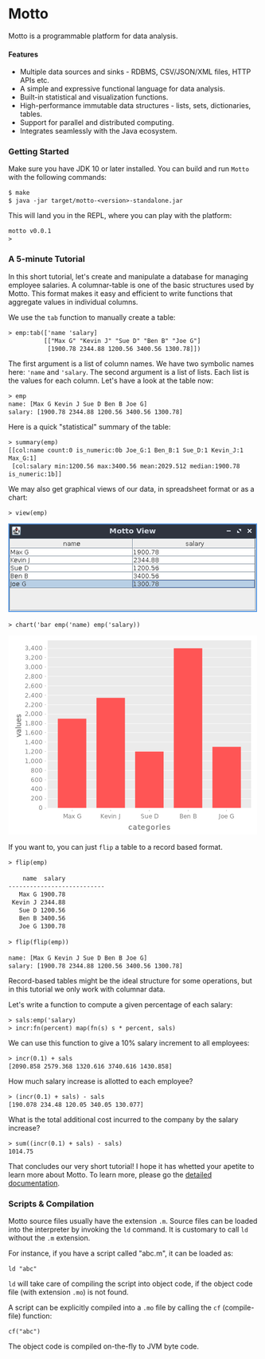 # Motto

Motto is a programmable platform for data analysis.

#### Features

 - Multiple data sources and sinks - RDBMS, CSV/JSON/XML files, HTTP APIs etc.
 - A simple and expressive functional language for data analysis.
 - Built-in statistical and visualization functions.
 - High-performance immutable data structures - lists, sets, dictionaries, tables.
 - Support for parallel and distributed computing.
 - Integrates seamlessly with the Java ecosystem.

### Getting Started

Make sure you have JDK 10 or later installed. You can build and run `Motto` with the following commands:

```
$ make
$ java -jar target/motto-<version>-standalone.jar
```

This will land you in the REPL, where you can play with the platform:

```
motto v0.0.1
>
```

### A 5-minute Tutorial

In this short tutorial, let's create and manipulate a database for managing employee salaries.
A columnar-table is one of the basic structures used by Motto. This format makes it easy and efficient to
write functions that aggregate values in individual columns.

We use the `tab` function to manually create a table:

```
> emp:tab(['name 'salary]
          [["Max G" "Kevin J" "Sue D" "Ben B" "Joe G"]
           [1900.78 2344.88 1200.56 3400.56 1300.78]])
```

The first argument is a list of column names. We have two symbolic names here: `'name` and `'salary`.
The second argument is a list of lists. Each list is the values for each column.
Let's have a look at the table now:

```
> emp
name: [Max G Kevin J Sue D Ben B Joe G]
salary: [1900.78 2344.88 1200.56 3400.56 1300.78]
```

Here is a quick "statistical" summary of the table:

```
> summary(emp)
[[col:name count:0 is_numeric:0b Joe_G:1 Ben_B:1 Sue_D:1 Kevin_J:1 Max_G:1]
 [col:salary min:1200.56 max:3400.56 mean:2029.512 median:1900.78 is_numeric:1b]]
```

We may also get graphical views of our data, in spreadsheet format or as a chart:

```
> view(emp)
```
![employee data](docs/images/saldat.png)

```
> chart('bar emp('name) emp('salary))
```

![employee chart](docs/images/salchart.png)

If you want to, you can just `flip` a table to a record based format.

```
> flip(emp)

    name  salary
---------------------------
   Max G 1900.78
 Kevin J 2344.88
   Sue D 1200.56
   Ben B 3400.56
   Joe G 1300.78

> flip(flip(emp))

name: [Max G Kevin J Sue D Ben B Joe G]
salary: [1900.78 2344.88 1200.56 3400.56 1300.78]
```

Record-based tables might be the ideal structure for
some operations, but in this tutorial we only work with columnar data.

Let's write a function to compute a given percentage of each salary:

```
> sals:emp('salary)
> incr:fn(percent) map(fn(s) s * percent, sals)
```

We can use this function to give a 10% salary increment to all employees:

```
> incr(0.1) + sals
[2090.858 2579.368 1320.616 3740.616 1430.858]
```

How much salary increase is allotted to each employee?

```
> (incr(0.1) + sals) - sals
[190.078 234.48 120.05 340.05 130.077]
```

What is the total additional cost incurred to the company by the salary increase?

```
> sum((incr(0.1) + sals) - sals)
1014.75
```

That concludes our very short tutorial! I hope it has whetted your apetite to learn more about Motto.
To learn more, please go the [detailed documentation](docs/index.md).

### Scripts & Compilation

Motto source files usually have the extension `.m`.
Source files can be loaded into the interpreter by invoking the `ld` command.
It is customary to call `ld` without the `.m` extension.

For instance, if you have a script called "abc.m", it can be loaded as:

```
ld "abc"
```

`ld` will take care of compiling the script into object code, if the object code
file (with extension `.mo`) is not found.

A script can be explicitly compiled into a `.mo` file by calling the `cf` (compile-file) function:

```
cf("abc")
```

The object code is compiled on-the-fly to JVM byte code.
